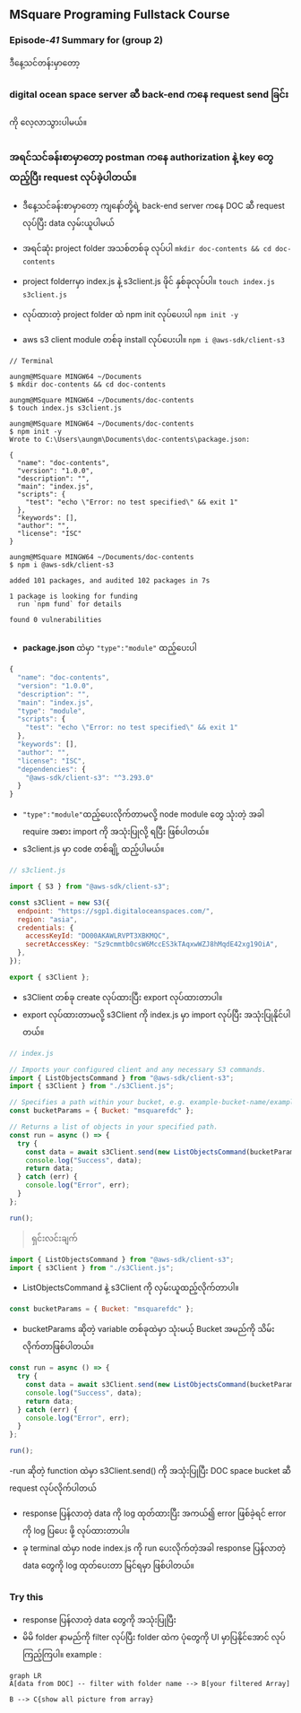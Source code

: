 ﻿## MSquare Programing Fullstack Course
### Episode-*41* Summary for (group 2) 

ဒီနေ့သင်တန်းမှာတော့ <br>

###  digital ocean space server ဆီ back-end ကနေ request send ခြင်း


ကို လေ့လာသွားပါမယ်။
##
### အရင်သင်ခန်းစာမှာတော့ postman ကနေ authorization နဲ့ key တွေ ထည့်ပြီး request လုပ်ခဲ့ပါတယ်။
- ဒီနေ့သင်ခန်းစာမှာတော့ ကျနော်တို့ရဲ့ back-end server ကနေ DOC ဆီ request လုပ်ပြီး data လှမ်းယူပါမယ်
- အရင်ဆုံး project folder အသစ်တစ်ခု လုပ်ပါ
`mkdir doc-contents && cd doc-contents`

- project folderrမှာ index.js နဲ့ s3client.js ဖိုင် နှစ်ခုလုပ်ပါ။
`touch index.js s3client.js`

- လုပ်ထားတဲ့ project folder ထဲ npm init လုပ်ပေးပါ
`npm init -y`

- aws s3 client module တစ်ခု install လုပ်ပေးပါ။
`npm i @aws-sdk/client-s3`

```console
// Terminal 

aungm@MSquare MINGW64 ~/Documents
$ mkdir doc-contents && cd doc-contents

aungm@MSquare MINGW64 ~/Documents/doc-contents
$ touch index.js s3client.js

aungm@MSquare MINGW64 ~/Documents/doc-contents
$ npm init -y
Wrote to C:\Users\aungm\Documents\doc-contents\package.json:

{
  "name": "doc-contents",
  "version": "1.0.0",
  "description": "",
  "main": "index.js",
  "scripts": {
    "test": "echo \"Error: no test specified\" && exit 1"
  },
  "keywords": [],
  "author": "",
  "license": "ISC"
}

aungm@MSquare MINGW64 ~/Documents/doc-contents
$ npm i @aws-sdk/client-s3

added 101 packages, and audited 102 packages in 7s

1 package is looking for funding
  run `npm fund` for details

found 0 vulnerabilities

```
##
- **package.json** ထဲမှာ `"type":"module"` ထည့်ပေးပါ
```js
{
  "name": "doc-contents",
  "version": "1.0.0",
  "description": "",
  "main": "index.js",
  "type": "module",
  "scripts": {
    "test": "echo \"Error: no test specified\" && exit 1"
  },
  "keywords": [],
  "author": "",
  "license": "ISC",
  "dependencies": {
    "@aws-sdk/client-s3": "^3.293.0"
  }
}
```
- `"type":"module"`ထည့်ပေးလိုက်တာမလို့  node module တွေ သုံးတဲ့ အခါ require အစား import ကို အသုံးပြုလို့ ရပြီး ဖြစ်ပါတယ်။
- s3client.js မှာ code တစ်ချို့ ထည့်ပါမယ်။
```js
// s3client.js

import { S3 } from "@aws-sdk/client-s3";

const s3Client = new S3({
  endpoint: "https://sgp1.digitaloceanspaces.com/",
  region: "asia",
  credentials: {
    accessKeyId: "DO00AKAWLRVPT3XBKMQC",
    secretAccessKey: "Sz9cmmtb0csW6MccES3kTAqxwWZJ8hMqdE42xg19OiA",
  },
});

export { s3Client };
```
- s3Client တစ်ခု create လုပ်ထားပြီး export လုပ်ထားတာပါ။
- export လုပ်ထားတာမလို့ s3Client ကို index.js မှာ import လုပ်ပြီး အသုံးပြုနိုင်ပါတယ်။
```js
// index.js

// Imports your configured client and any necessary S3 commands.
import { ListObjectsCommand } from "@aws-sdk/client-s3";
import { s3Client } from "./s3Client.js";

// Specifies a path within your bucket, e.g. example-bucket-name/example-directory.
const bucketParams = { Bucket: "msquarefdc" };

// Returns a list of objects in your specified path.
const run = async () => {
  try {
    const data = await s3Client.send(new ListObjectsCommand(bucketParams));
    console.log("Success", data);
    return data;
  } catch (err) {
    console.log("Error", err);
  }
};

run();
```
>ရှင်းလင်းချက်
```js
import { ListObjectsCommand } from "@aws-sdk/client-s3";
import { s3Client } from "./s3Client.js";
```

- ListObjectsCommand နဲ့ s3Client  ကို လှမ်းယူထည့်လိုက်တာပါ။
```js
const bucketParams = { Bucket: "msquarefdc" };
```
- bucketParams ဆိုတဲ့ variable တစ်ခုထဲမှာ သုံးမယ့် Bucket အမည်ကို သိမ်းလိုက်တာဖြစ်ပါတယ်။
```js
const run = async () => {
  try {
    const data = await s3Client.send(new ListObjectsCommand(bucketParams));
    console.log("Success", data);
    return data;
  } catch (err) {
    console.log("Error", err);
  }
};

run();
```
-run ဆိုတဲ့ function ထဲမှာ s3Client.send() ကို အသုံးပြုပြီး DOC space bucket ဆီ request လုပ်လိုက်ပါတယ်
- response ပြန်လာတဲ့ data ကို log ထုတ်ထားပြီး အကယ်၍ error ဖြစ်ခဲ့ရင် error ကို  log ပြပေး ဖို့ လုပ်ထားတာပါ။
- ခု terminal ထဲမှာ node index.js ကို run ပေးလိုက်တဲ့အခါ  response ပြန်လာတဲ့ data တွေကို log   ထုတ်ပေးတာ မြင်ရမှာ ဖြစ်ပါတယ်။
##
### Try this
- response ပြန်လာတဲ့ data တွေကို အသုံးပြုပြီး
- မိမိ folder နာမည်ကို filter လုပ်ပြီး folder ထဲက ပုံတွေကို UI မှာပြနိုင်အောင် လုပ်ကြည့်ကြပါ။
example :
```mermaid
graph LR
A[data from DOC] -- filter with folder name --> B[your filtered Array]

B --> C{show all picture from array}

```
